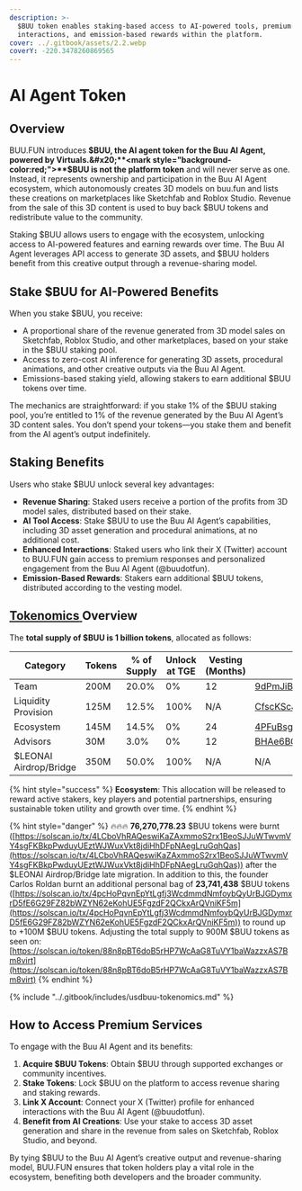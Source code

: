 ```yaml
---
description: >-
  $BUU token enables staking-based access to AI-powered tools, premium
  interactions, and emission-based rewards within the platform.
cover: ../.gitbook/assets/2.2.webp
coverY: -220.3478260869565
---
```


# AI Agent Token

## Overview

BUU.FUN introduces **$BUU, the AI agent token for the Buu AI Agent, powered by Virtuals.&#x20;**<mark style="background-color:red;">**$BUU is not the platform token**</mark> and will never serve as one. Instead, it represents ownership and participation in the Buu AI Agent ecosystem, which autonomously creates 3D models on buu.fun and lists these creations on marketplaces like Sketchfab and Roblox Studio. Revenue from the sale of this 3D content is used to buy back $BUU tokens and redistribute value to the community.

Staking $BUU allows users to engage with the ecosystem, unlocking access to AI-powered features and earning rewards over time. The Buu AI Agent leverages API access to generate 3D assets, and $BUU holders benefit from this creative output through a revenue-sharing model.

## Stake $BUU for AI-Powered Benefits

When you stake $BUU, you receive:

* A proportional share of the revenue generated from 3D model sales on Sketchfab, Roblox Studio, and other marketplaces, based on your stake in the $BUU staking pool.
* Access to zero-cost AI inference for generating 3D assets, procedural animations, and other creative outputs via the Buu AI Agent.
* Emissions-based staking yield, allowing stakers to earn additional $BUU tokens over time.

The mechanics are straightforward: if you stake 1% of the $BUU staking pool, you’re entitled to 1% of the revenue generated by the Buu AI Agent’s 3D content sales. You don’t spend your tokens—you stake them and benefit from the AI agent’s output indefinitely.

## **Staking Benefits**

Users who stake $BUU unlock several key advantages:

* **Revenue Sharing**: Staked users receive a portion of the profits from 3D model sales, distributed based on their stake.
* **AI Tool Access**: Stake $BUU to use the Buu AI Agent’s capabilities, including 3D asset generation and procedural animations, at no additional cost.
* **Enhanced Interactions**: Staked users who link their X (Twitter) account to BUU.FUN gain access to premium responses and personalized engagement from the Buu AI Agent (@buudotfun).
* **Emission-Based Rewards**: Stakers earn additional $BUU tokens, distributed according to the vesting model.

## [**Tokenomics** ](https://docs.google.com/spreadsheets/d/1230QFu8hM0qXUh661xkAMRvWUppf0rJ5/edit?usp=sharing\&ouid=104057553023474045788\&rtpof=true\&sd=true)**Overview**

The **total supply of $BUU is 1 billion tokens**, allocated as follows:

<table><thead><tr><th width="130">Category</th><th width="102">Tokens</th><th width="116">% of Supply</th><th width="123">Unlock at TGE</th><th width="92">Vesting (Months)</th><th width="189">Wallets</th></tr></thead><tbody><tr><td>Team</td><td>200M</td><td>20.0%</td><td>0%</td><td>12</td><td><a href="https://app.streamflow.finance/contract/solana/mainnet/9dPmJiBYbKms9cZk9yz9vDdMCJzgySFWDPCMdEEPLKrw">9dPmJiBYbKms9cZk9yz9vDdMCJzgySFWDPCMdEEPLKrw</a></td></tr><tr><td>Liquidity Provision</td><td>125M</td><td>12.5%</td><td>100%</td><td>N/A</td><td><a href="https://solscan.io/account/CfscKScJarnPmFokMyK94Do2dpgGLzqrH67bb2vUN1uB">CfscKScJarnPmFokMyK94Do2dpgGLzqrH67bb2vUN1uB</a></td></tr><tr><td>Ecosystem </td><td>145M</td><td>14.5%</td><td>0%</td><td>24</td><td><a href="https://app.streamflow.finance/contract/solana/mainnet/4PFuBsgoyNXGDte9rQtF6g6w1m1fV4sdRpSQsynLvL3B">4PFuBsgoyNXGDte9rQtF6g6w1m1fV4sdRpSQsynLvL3B</a></td></tr><tr><td>Advisors</td><td>30M</td><td>3.0%</td><td>0%</td><td>12</td><td><a href="https://app.streamflow.finance/contract/solana/mainnet/BHAe6BCzJ5yFbz7ja6MY197GAYGjWJY6Q5VEnRtNBKco">BHAe6BCzJ5yFbz7ja6MY197GAYGjWJY6Q5VEnRtNBKco</a></td></tr><tr><td>$LEONAI Airdrop/Bridge</td><td>350M</td><td>50.0%</td><td>100%</td><td>N/A</td><td>N/A</td></tr></tbody></table>

{% hint style="success" %}
**Ecosystem**: This allocation will be released to reward active stakers, key players and potential partnerships, ensuring sustainable token utility and growth over time.
{% endhint %}

{% hint style="danger" %}
:fire::fire::fire:  **76,270,778.23** $BUU tokens were burnt ([https://solscan.io/tx/4LCboVhRAQeswiKaZAxmmoS2rx1BeoSJJuWTwvmVY4sgFKBkpPwduyUEztWJWuxVkt8jdiHhDFpNAegLruGqhQas](https://solscan.io/tx/4LCboVhRAQeswiKaZAxmmoS2rx1BeoSJJuWTwvmVY4sgFKBkpPwduyUEztWJWuxVkt8jdiHhDFpNAegLruGqhQas)) after the $LEONAI Airdrop/Bridge late migration. In addition to this, the founder Carlos Roldan burnt an additional personal bag of **23,741,438** $BUU tokens ([https://solscan.io/tx/4pcHoPqvnEpYtLgfj3WcdmmdNmfoybQyUrBJGDymxrD5fE6G29FZ82bWZYN62eKohUE5FgzdF2QCkxArQVniKF5m](https://solscan.io/tx/4pcHoPqvnEpYtLgfj3WcdmmdNmfoybQyUrBJGDymxrD5fE6G29FZ82bWZYN62eKohUE5FgzdF2QCkxArQVniKF5m)) to round up to +100M $BUU tokens. Adjusting the total supply to 900M $BUU tokens as seen on: [https://solscan.io/token/88n8pBT6doB5rHP7WcAaG8TuVY1baWazzxAS7Bm8virt](https://solscan.io/token/88n8pBT6doB5rHP7WcAaG8TuVY1baWazzxAS7Bm8virt)
{% endhint %}

{% include "../.gitbook/includes/usdbuu-tokenomics.md" %}

## **How to Access Premium Services**

To engage with the Buu AI Agent and its benefits:

1. **Acquire $BUU Tokens**: Obtain $BUU through supported exchanges or community incentives.
2. **Stake Tokens**: Lock $BUU on the platform to access revenue sharing and staking rewards.
3. **Link X Account**: Connect your X (Twitter) profile for enhanced interactions with the Buu AI Agent (@buudotfun).
4. **Benefit from AI Creations**: Use your stake to access 3D asset generation and share in the revenue from sales on Sketchfab, Roblox Studio, and beyond.

By tying $BUU to the Buu AI Agent’s creative output and revenue-sharing model, BUU.FUN ensures that token holders play a vital role in the ecosystem, benefiting both developers and the broader community.
